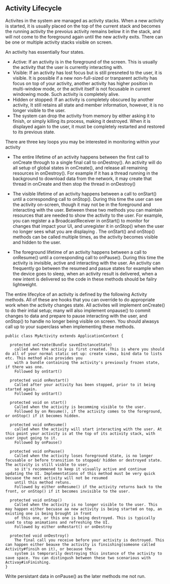 ## Activity Lifecycle
Activites in the system are managed as activity stacks. When a new activity is started, it is usually placed on the top of the current stack and becomes the running activity the prevoius activity remains below it in the stack, and will not come to the foreground again until the new activity exits. There can be one or multiple activity stacks visible on screen. 

An activity has essentially four states. 
- Active: If an activity is in the foreground of the screen. This is usually the activity that the user is currently interacting with. 
- Visible: If an activity has lost focus but is still presneted to the user, it is visible. It is possible if a new non-full-sized or tranparent activity has focus on top of your activity, another activity has higher position in multi-window mode, or the activit itself is not focusable in current windowing mode. Such activity is completely alive. 
- Hidden or stopped: If an activity is completely obscured by another activity, It still retains all state and member information, however, it is no longer visible to the user. 
- The system can drop the activity from memory by either asking it to finish, or simply killing its process, making it destroyed. When it is displayed again to the user, it must be completely restarted and restored to its previous state. 

There are three key loops you may be interested in monitoring within your activity

- The entire lifetime of an activity happens between the first call to onCreate through to a single final call to onDestroy(). An activity will do all setup of global states in onCreate(), and release all remaining resources in onDestroy(). For example if it has a thread running in the background to download data from the network, it may create that thread in onCreate and then stop the thread in onDestroy()

- The visible lifetime of an activity happens between a call to onStart() until a corresponding call to onStop(). During this time the user can see the activity on-screen, though it may not be in the foreground and interacting with the user. Between these two methods you can maintain resources that are needed to show the activity to the user. For example, you can register a a BroadcastReceiver in onStart() to monitor for changes that impact your UI, and unregister it in onStop() when the user no longer sees what you are displaying . The onStart() and onStop() methods can be called multiple times, as the activity becomes visible and hidden to the user. 

- The foreground lifetime of an activity happens between a call to onResume() until a corresponding call to onPause(). During this time the activity  is invisible, active and interacting with the user. An activity can frequently go between the resumed and pasue states for example when the device goes to sleep, when an activity result is delivered, when a new intent is delivered so the code in these methods should be failry lightweight. 

The entire lifecylce of an activity is defined by the following Activity methods. All of these are hooks that you can override to do appropriate work when the activity changes state. All activites will implement onCreate()  to do their intial setup; many will also implement onpause() to commit changes to data and prepare to pause interacting with the user, and onStop() to handle no longer being visible on screen. You should alwasys call up to your superclass when implementing these methods. 

```
public class MyActivity extends ApplicationContext {

  protected onCreate(Bundle savedInstanceState)
    called when the activiy is first created. This is where you should do all of your normal static set up: create views, bind data to lists etc. This method also provides you
    with a bundle containing the activity's previously frozen state, if there was one. 
    Followed by onStart()

  protected void onRestart()
    Called after your activity has been stopped, prior to it being started again.
    Followed by onStart()

  protected void on start()
    Called when the activity is becomming visible to the user. 
    Followed by on Resume(), if the activity comes to the foreground, or onStop() if it becomes hidden. 
    
  protected void onResume()
    called when the activity will start interacting with the user. At this point your activity is at the top of its activity stack, with user input going to it. 
    Followed by onPause()
  
  protected void onPause()
    Called when the activity loses foreground state, is no longer focusable or before transition to stopped/ hidden or destroyed state. The activity is still visble to user,
    so it's recommened to keep it visually active and continue updating the UI. Implementations of this method must be very quick becuase the next activity will not be resumed
    until this method retuns. 
    Followed by either onResume() if the activity returns back to the front, or onStop() if it becomes invisible to the user. 
  
  protected void onStop()
    Called when the activity is no longer visible to the user. This may happen either becuase aa new activity is being started on top, an existing one is being brought in front
    of this one, or this one is being destroyed. This is typically used to stop animations and refreshing the UI.
    Followed by either onRestart() or onDestroy
    
  protected void onDestroy()
    The final call you receive before your activity is destroyed. This can happen either beauxe the activity is finsishing(someone called Activity#finsih on it), or because the
    system is temporarily destroying this instance of the activity to save space. You can distingush between these two scenarious with Activay#isFinishing. 
}
```

Write persistant data in onPause() as the later methods me not run. 
